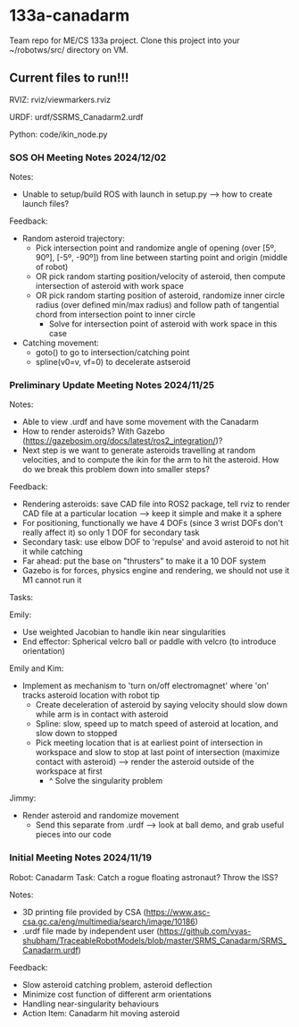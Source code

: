 # 133a-canadarm
Team repo for ME/CS 133a project. Clone this project into your ~/robotws/src/ directory on VM.

## Current files to run!!!
RVIZ: rviz/viewmarkers.rviz

URDF: urdf/SSRMS_Canadarm2.urdf

Python: code/ikin_node.py

### SOS OH Meeting Notes 2024/12/02
Notes:
- Unable to setup/build ROS with launch in setup.py --> how to create launch files?

Feedback:
- Random asteroid trajectory:
  - Pick intersection point and randomize angle of opening (over [5º, 90º], [-5º, -90º]) from line between starting point and origin (middle of robot)
  - OR pick random starting position/velocity of asteroid, then compute intersection of asteroid with work space
  - OR pick random starting position of asteroid, randomize inner circle radius (over defined min/max radius) and follow path of tangential chord from intersection point to inner circle
      - Solve for intersection point of asteroid with work space in this case
- Catching movement:
  - goto() to go to intersection/catching point
  - spline(v0=v, vf=0) to decelerate astseroid

### Preliminary Update Meeting Notes 2024/11/25
Notes:
- Able to view .urdf and have some movement with the Canadarm
- How to render asteroids? With Gazebo (https://gazebosim.org/docs/latest/ros2_integration/)?
- Next step is we want to generate asteroids travelling at random velocities, and to compute the ikin for the arm to hit the asteroid. How do we break this problem down into smaller steps?

Feedback:
- Rendering asteroids: save CAD file into ROS2 package, tell rviz to render CAD file at a particular location --> keep it simple and make it a sphere
- For positioning, functionally we have 4 DOFs (since 3 wrist DOFs don't really affect it) so only 1 DOF for secondary task
- Secondary task: use elbow DOF to 'repulse' and avoid asteroid to not hit it while catching
- Far ahead: put the base on "thrusters" to make it a 10 DOF system
- Gazebo is for forces, physics engine and rendering, we should not use it M1 cannot run it

Tasks:

Emily:
- Use weighted Jacobian to handle ikin near singularities
- End effector: Spherical velcro ball or paddle with velcro (to introduce orientation)
  
Emily and Kim:
- Implement as mechanism to 'turn on/off electromagnet' where 'on' tracks asteroid location with robot tip
  - Create deceleration of asteroid by saying velocity should slow down while arm is in contact with asteroid
  - Spline: slow, speed up to match speed of asteroid at location, and slow down to stopped
  - Pick meeting location that is at earliest point of intersection in workspace and slow to stop at last point of intersection (maximize contact with asteroid) --> render the asteroid outside of the workspace at first
    - ^ Solve the singularity problem

Jimmy:
- Render asteroid and randomize movement
  - Send this separate from .urdf --> look at ball demo, and grab useful pieces into our code
 


  

### Initial Meeting Notes 2024/11/19
Robot: Canadarm
Task: Catch a rogue floating astronaut? Throw the ISS?

Notes:
- 3D printing file provided by CSA (https://www.asc-csa.gc.ca/eng/multimedia/search/image/10186) 
- .urdf file made by independent user (https://github.com/vyas-shubham/TraceableRobotModels/blob/master/SRMS_Canadarm/SRMS_Canadarm.urdf) 

Feedback:
- Slow asteroid catching problem, asteroid deflection
- Minimize cost function of different arm orientations
- Handling near-singularity behaviours
- Action Item: Canadarm hit moving asteroid 
